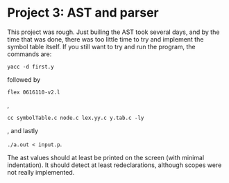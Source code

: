 # Project 3: AST and parser

This project was rough. Just builing the AST took several days, 
and by the time that was done, there was too little time to try
and implement the symbol table itself. If you still want to try 
and run the program, the commands are: 

`yacc -d first.y`

followed by 

`flex 0616110-v2.l`

,

`cc symbolTable.c node.c lex.yy.c y.tab.c -ly`

, and lastly

`./a.out < input.p`. 

The ast values should at least be printed on the screen (with minimal indentation).
It should detect at least redeclarations, although scopes were not really 
implemented. 

